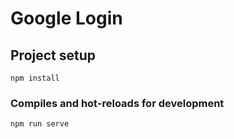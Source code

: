 # Google Login

## Project setup

```
npm install
```

### Compiles and hot-reloads for development

```
npm run serve
```

